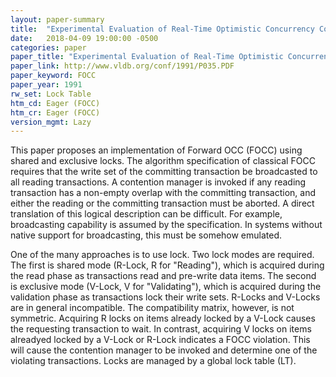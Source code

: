 ```yaml
---
layout: paper-summary
title:  "Experimental Evaluation of Real-Time Optimistic Concurrency Control Schemes"
date:   2018-04-09 19:00:00 -0500
categories: paper
paper_title: "Experimental Evaluation of Real-Time Optimistic Concurrency Control Schemes"
paper_link: http://www.vldb.org/conf/1991/P035.PDF
paper_keyword: FOCC
paper_year: 1991
rw_set: Lock Table
htm_cd: Eager (FOCC)
htm_cr: Eager (FOCC)
version_mgmt: Lazy
---
```


This paper proposes an implementation of Forward OCC (FOCC) using shared and exclusive locks.
The algorithm specification of classical FOCC requires that the write set of the committing
transaction be broadcasted to all reading transactions. A contention manager is 
invoked if any reading transaction has a non-empty overlap with the committing transaction,
and either the reading or the committing transaction must be aborted. A direct translation
of this logical description can be difficult. For example, broadcasting capability is assumed 
by the specification. In systems without native support for broadcasting, this must
be somehow emulated.

One of the many approaches is to use lock. Two lock modes are required. The first is shared mode 
(R-Lock, R for "Reading"), which is acquired during the read phase as transactions read and pre-write data items.
The second is exclusive mode (V-Lock, V for "Validating"), which is acquired during the validation phase
as transactions lock their write sets. R-Locks and V-Locks are in general incompatible. The compatibility
matrix, however, is not symmetric. Acquiring R locks on items already locked by a V-Lock causes the requesting
transaction to wait. In contrast, acquiring V locks on items alreadyed locked by a V-Lock or R-Lock indicates
a FOCC violation. This will cause the contention manager to be invoked and determine one of the violating transactions.
Locks are managed by a global lock table (LT).


